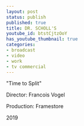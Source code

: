 ```yaml
---
layout: post
status: publish
published: true
title: DR. SCHOLL'S
youtube_id: btstCjtzOoY
has_youtube_thumbnail: true
categories:
- broadcast
- video
- work
- tv commercial
---
```

"Time to Split"

Director: Francois Vogel

Production: Framestore

2019

